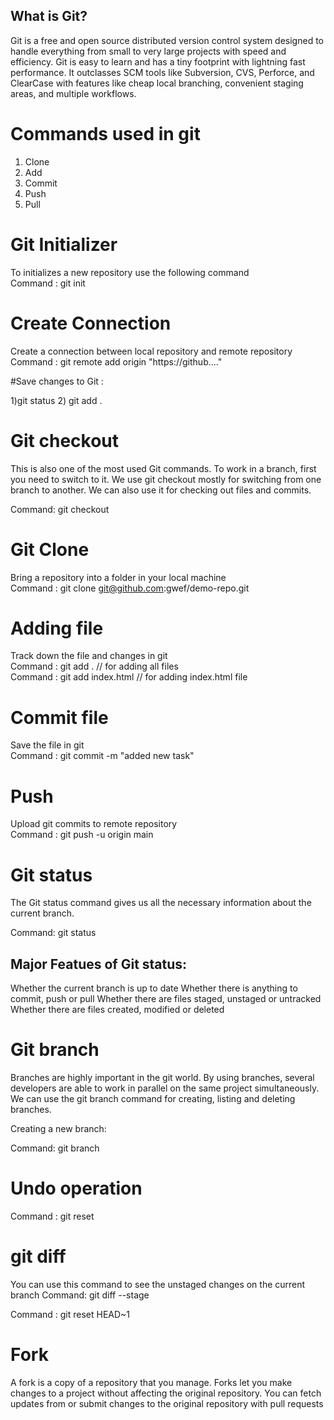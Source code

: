 ## What is Git?

Git is a free and open source distributed version control system designed to handle everything from small to very large projects with speed and efficiency.
Git is easy to learn and has a tiny footprint with lightning fast performance. It outclasses SCM tools like Subversion, CVS, Perforce, and ClearCase with features like cheap local branching, convenient staging areas, and multiple workflows.

# Commands used in git

1) Clone
2) Add
3) Commit
4) Push
5) Pull

# Git Initializer

 To initializes a new repository use the following command
<br/>
Command :  git init 

# Create Connection

Create a connection between local repository and remote repository
<br/>
Command : git remote add origin "https://github...." 

#Save changes to Git :

1)git status
2) git add .

# Git checkout
This is also one of the most used Git commands. To work in a branch, first you need to switch to it. We use git checkout mostly for switching from one branch to another. We can also use it for checking out files and commits.

Command: git checkout <name-of-your-branch>

# Git Clone

Bring a repository into a folder in your local machine
<br/>
Command : git clone git@github.com:gwef/demo-repo.git

# Adding file

Track down the file and changes in git
<br/>
Command : git add .  // for adding all files
<br/>
Command : git add index.html  // for adding index.html file

# Commit file

Save the file in git
<br/>
Command : git commit -m "added new task"

# Push

Upload git commits to remote repository
<br/>
Command : git push -u origin main 
  
# Git status
The Git status command gives us all the necessary information about the current branch. 

 Command: git status
 
## Major Featues of Git status:
Whether the current branch is up to date
Whether there is anything to commit, push or pull
Whether there are files staged, unstaged or untracked
Whether there are files created, modified or deleted  
  

# Git branch
  
Branches are highly important in the git world. By using branches, several developers are able to work in parallel on the same project simultaneously. 
  We can use the git branch command for creating, listing and deleting branches.

Creating a new branch:

 Command: git branch <branch-name>

# Undo operation

Command : git reset

# git diff

You can use this command to see the unstaged changes on the current branch
Command: git diff --stage

Command : git reset HEAD~1

# Fork

A fork is a copy of a repository that you manage. Forks let you make changes to a project without affecting the original repository. You can fetch updates from or submit changes to the original repository with pull requests
